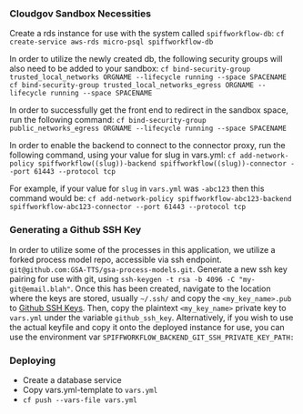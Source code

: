### Cloudgov Sandbox Necessities
Create a rds instance for use with the system called `spiffworkflow-db`:
`cf create-service aws-rds micro-psql spiffworkflow-db`

In order to utilize the newly created db, the following security groups will also need to be added to your sandbox:
`cf bind-security-group trusted_local_networks ORGNAME --lifecycle running --space SPACENAME`
`cf bind-security-group trusted_local_networks_egress ORGNAME --lifecycle running --space SPACENAME`

In order to successfully get the front end to redirect in the sandbox space, run the following command:
`cf bind-security-group public_networks_egress ORGNAME --lifecycle running --space SPACENAME`

In order to enable the backend to connect to the connector proxy, run the following command, using your value for slug in vars.yml:
`cf add-network-policy spiffworkflow((slug))-backend spiffworkflow((slug))-connector --port 61443 --protocol tcp`

For example, if your value for `slug` in `vars.yml` was `-abc123` then this command would be:
`cf add-network-policy spiffworkflow-abc123-backend spiffworkflow-abc123-connector --port 61443 --protocol tcp`

### Generating a Github SSH Key
In order to utilize some of the processes in this application, we utilize a forked process model repo, accessible via ssh endpoint.
`git@github.com:GSA-TTS/gsa-process-models.git`.
Generate a new ssh key pairing for use with git, using `ssh-keygen -t rsa -b 4096 -C "my-git@email.blah"`. Once this has been created, navigate to the location where the keys are stored, usually `~/.ssh/` and copy the `<my_key_name>.pub` to [Github SSH Keys](https://github.com/settings/keys). Then, copy the plaintext `<my_key_name>` private key to `vars.yml` under the variable `github_ssh_key`. Alternatively, if you wish to use the actual keyfile and copy it onto the deployed instance for use, you can use the environment var `SPIFFWORKFLOW_BACKEND_GIT_SSH_PRIVATE_KEY_PATH:`

### Deploying
- Create a database service
- Copy vars.yml-template to `vars.yml`
- `cf push --vars-file vars.yml`
